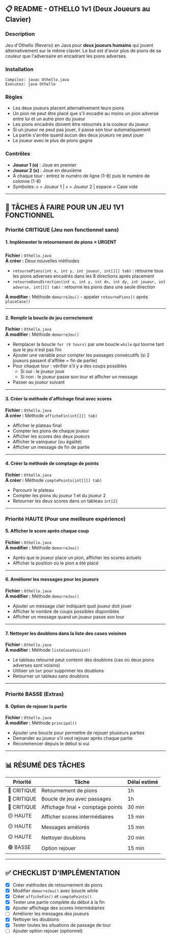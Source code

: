 ## 📋 README - OTHELLO 1v1 (Deux Joueurs au Clavier)

### Description
Jeu d'Othello (Reversi) en Java pour **deux joueurs humains** qui jouent alternativement sur le même clavier. Le but est d'avoir plus de pions de sa couleur que l'adversaire en encadrant les pions adverses.

### Installation
```
Compilez: javac Othello.java
Exécutez: java Othello
```

### Règles
- Les deux joueurs placent alternativement leurs pions
- Un pion ne peut être placé que s'il encadre au moins un pion adverse entre lui et un autre pion du joueur
- Les pions encadrés doivent être retournés à la couleur du joueur
- Si un joueur ne peut pas jouer, il passe son tour automatiquement
- La partie s'arrête quand aucun des deux joueurs ne peut jouer
- Le joueur avec le plus de pions gagne

### Contrôles
- **Joueur 1 (o)** : Joue en premier
- **Joueur 2 (x)** : Joue en deuxième
- À chaque tour : entrez le numéro de ligne (1-8) puis le numéro de colonne (1-8)
- Symboles: `o` = Joueur 1 | `x` = Joueur 2 | espace = Case vide

---

## 🔧 TÂCHES À FAIRE POUR UN JEU 1V1 FONCTIONNEL

### Priorité CRITIQUE (Jeu non fonctionnel sans)

#### 1. Implémenter le retournement de pions ⭐ URGENT
**Fichier :** `Othello.java`  
**À créer :** Deux nouvelles méthodes
- `retournePions(int x, int y, int joueur, int[][] tab)` : retourne tous les pions adverses encadrés dans les 8 directions après placement
- `retourneDansDirection(int x, int y, int dx, int dy, int joueur, int adverse, int[][] tab)` : retourne les pions dans une seule direction

**À modifier :** Méthode `demarreJeu()` - appeler `retournePions()` après `placeCase()`

---

#### 2. Remplir la boucle de jeu correctement
**Fichier :** `Othello.java`  
**À modifier :** Méthode `demarreJeu()`
- Remplacer la boucle `for (9 tours)` par une boucle `while` qui tourne tant que le jeu n'est pas fini
- Ajouter une variable pour compter les passages consécutifs (si 2 joueurs passent d'affilée = fin de partie)
- Pour chaque tour : vérifier s'il y a des coups possibles
  - Si oui : le joueur joue
  - Si non : le joueur passe son tour et afficher un message
- Passer au joueur suivant

---

#### 3. Créer la méthode d'affichage final avec scores
**Fichier :** `Othello.java`  
**À créer :** Méthode `afficheFin(int[][] tab)`
- Afficher le plateau final
- Compter les pions de chaque joueur
- Afficher les scores des deux joueurs
- Afficher le vainqueur (ou égalité)
- Afficher un message de fin de partie

---

#### 4. Créer la méthode de comptage de points
**Fichier :** `Othello.java`  
**À créer :** Méthode `comptePoints(int[][] tab)`
- Parcourir le plateau
- Compter les pions du joueur 1 et du joueur 2
- Retourner les deux scores dans un tableau `int[2]`

---

### Priorité HAUTE (Pour une meilleure expérience)

#### 5. Afficher le score après chaque coup
**Fichier :** `Othello.java`  
**À modifier :** Méthode `demarreJeu()`
- Après que le joueur place un pion, afficher les scores actuels
- Afficher la position où le pion a été placé

---

#### 6. Améliorer les messages pour les joueurs
**Fichier :** `Othello.java`  
**À modifier :** Méthode `demarreJeu()`
- Ajouter un message clair indiquant quel joueur doit jouer
- Afficher le nombre de coups possibles disponibles
- Afficher un message quand un joueur passe son tour

---

#### 7. Nettoyer les doublons dans la liste des cases voisines
**Fichier :** `Othello.java`  
**À modifier :** Méthode `listeCaseVoisin()`
- Le tableau retourné peut contenir des doublons (cas où deux pions adverses sont voisins)
- Utiliser un `Set` pour supprimer les doublons
- Retourner un tableau sans doublons

---

### Priorité BASSE (Extras)

#### 8. Option de rejouer la partie
**Fichier :** `Othello.java`  
**À modifier :** Méthode `principal()`
- Ajouter une boucle pour permettre de rejouer plusieurs parties
- Demander au joueur s'il veut rejouer après chaque partie
- Recommencer depuis le début si oui

---

## 📊 RÉSUMÉ DES TÂCHES

| Priorité | Tâche | Délai estimé |
|----------|-------|--------------|
| 🔴 CRITIQUE | Retournement de pions | 1h |
| 🔴 CRITIQUE | Boucle de jeu avec passages | 1h |
| 🔴 CRITIQUE | Affichage final + comptage points | 30 min |
| 🟡 HAUTE | Afficher scores intermédiaires | 15 min |
| 🟡 HAUTE | Messages amélorés | 15 min |
| 🟡 HAUTE | Nettoyer doublons | 20 min |
| 🟢 BASSE | Option rejouer | 15 min |

---

## ✅ CHECKLIST D'IMPLÉMENTATION

- [X] Créer méthodes de retournement de pions
- [X] Modifier `demarreJeu()` avec boucle while
- [X] Créer `afficheFin()` et `comptePoints()`
- [X] Tester une partie complète du début à la fin
- [X] Ajouter affichage des scores intermédiaires
- [ ] Améliorer les messages des joueurs
- [X] Nettoyer les doublons
- [X] Tester toutes les situations de passage de tour
- [ ] Ajouter option rejouer (optionnel)
